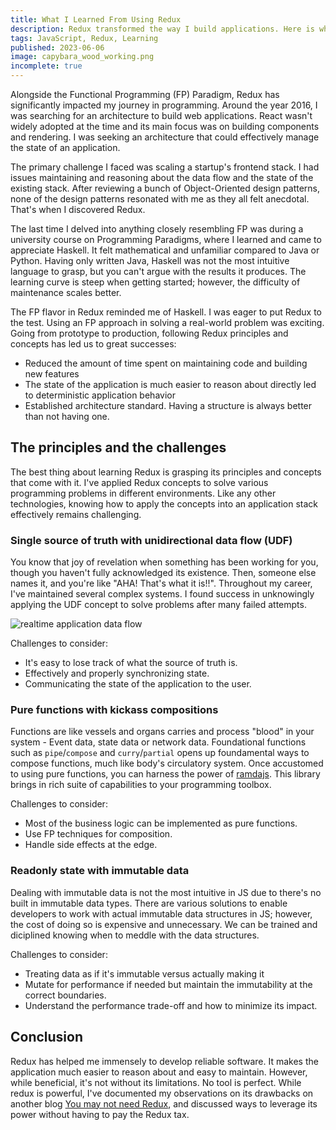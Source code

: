 ```yaml
---
title: What I Learned From Using Redux
description: Redux transformed the way I build applications. Here is what I learned after using it for several years.
tags: JavaScript, Redux, Learning
published: 2023-06-06
image: capybara_wood_working.png
incomplete: true
---
```


Alongside the Functional Programming (FP) Paradigm, Redux has significantly impacted my journey in programming. Around the year 2016, I was searching for an architecture to build web applications. React wasn't widely adopted at the time and its main focus was on building components and rendering. I was seeking an architecture that could effectively manage the state of an application.

The primary challenge I faced was scaling a startup's frontend stack. I had issues maintaining and reasoning about the data flow and the state of the existing stack. After reviewing a bunch of Object-Oriented design patterns, none of the design patterns resonated with me as they all felt anecdotal. That's when I discovered Redux.

The last time I delved into anything closely resembling FP was during a university course on Programming Paradigms, where I learned and came to appreciate Haskell. It felt mathematical and unfamiliar compared to Java or Python. Having only written Java, Haskell was not the most intuitive language to grasp, but you can't argue with the results it produces. The learning curve is steep when getting started; however, the difficulty of maintenance scales better.

The FP flavor in Redux reminded me of Haskell. I was eager to put Redux to the test. Using an FP approach in solving a real-world problem was exciting. Going from prototype to production, following Redux principles and concepts has led us to great successes:

- Reduced the amount of time spent on maintaining code and building new features
- The state of the application is much easier to reason about directly led to deterministic application behavior
- Established architecture standard. Having a structure is always better than not having one.

## The principles and the challenges

The best thing about learning Redux is grasping its principles and concepts that come with it. I've applied Redux concepts to solve various programming problems in different environments. Like any other technologies, knowing how to apply the concepts into an application stack effectively remains challenging.

### Single source of truth with unidirectional data flow (UDF)

You know that joy of revelation when something has been working for you, though you haven't fully acknowledged its existence. Then, someone else names it, and you're like "AHA! That's what it is!!". Throughout my career, I've maintained several complex systems. I found success in unknowingly applying the UDF concept to solve problems after many failed attempts.

![realtime application data flow](/static/img/posts/realtime-application-data-flow.png)

Challenges to consider:

- It's easy to lose track of what the source of truth is.
- Effectively and properly synchronizing state.
- Communicating the state of the application to the user.

### Pure functions with kickass compositions

Functions are like vessels and organs carries and process "blood" in your system - Event data, state data or network data. Foundational functions such as `pipe`/`compose` and `curry`/`partial` opens up foundamental ways to compose functions, much like body's circulatory system. Once accustomed to using pure functions, you can harness the power of [ramdajs](https://ramdajs.com/). This library brings in rich suite of capabilities to your programming toolbox.

Challenges to consider:

- Most of the business logic can be implemented as pure functions.
- Use FP techniques for composition.
- Handle side effects at the edge.

### Readonly state with immutable data

Dealing with immutable data is not the most intuitive in JS due to there's no built in immutable data types. There are various solutions to enable developers to work with actual immutable data structures in JS; however, the cost of doing so is expensive and unnecessary. We can be trained and diciplined knowing when to meddle with the data structures.

Challenges to consider:

- Treating data as if it's immutable versus actually making it
- Mutate for performance if needed but maintain the immutability at the correct boundaries.
- Understand the performance trade-off and how to minimize its impact.

## Conclusion

Redux has helped me immensely to develop reliable software. It makes the application much easier to reason about and easy to maintain. However, while beneficial, it's not without its limitations. No tool is perfect. While redux is powerful, I've documented my observations on its drawbacks on another blog [You may not need Redux](/post/you_may_not_need_redux), and discussed ways to leverage its power without having to pay the Redux tax.
